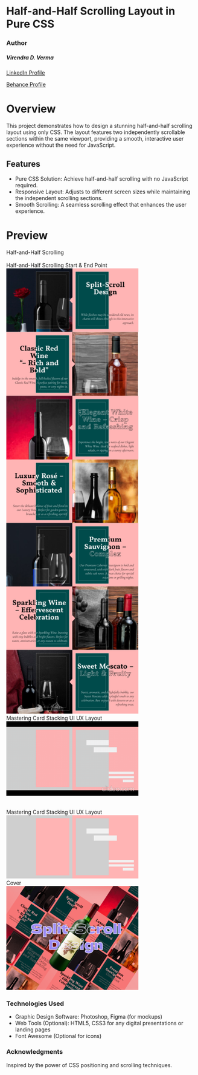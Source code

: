 # Half-and-Half Scrolling Layout in Pure CSS

### Author
##### Virendra D. Verma

<a href="https://www.linkedin.com/in/dharmendraverma95/" target="_blank">LinkedIn Profile </a>

<a href="https://www.behance.net/dhirukumar" target="_blank">Behance Profile </a>


# Overview
This project demonstrates how to design a stunning half-and-half scrolling layout using only CSS. The layout features two independently scrollable sections within the same viewport, providing a smooth, interactive user experience without the need for JavaScript.


## Features
- Pure CSS Solution: Achieve half-and-half scrolling with no JavaScript required.
- Responsive Layout: Adjusts to different screen sizes while maintaining the independent scrolling sections.
- Smooth Scrolling: A seamless scrolling effect that enhances the user experience.



# Preview
<span>Half-and-Half Scrolling</span>
<br />
<a href="#" target="_blank">
<img style="width:350px;" src="./img/landingPage.gif" alt="" /></a>
<br/>
<span>Half-and-Half Scrolling Start & End Point </span>
<br/>
<a href="#" target="_blank">
<img style="width:350px;" src="./img/landingPage.png" alt="" />
</a>
<br/>
<span>Mastering Card Stacking UI UX Layout</span>
<br/>
<a href="#" target="_blank">
<img style="width:350px;" src="./img/landingPageUIUXLayout.gif" alt="" />
</a>

<br />
<span>Mastering Card Stacking UI UX Layout</span>
<br />
<a href="#" target="_blank">
<img style="width:350px;" src="./img/landingPageUIUXLayout.png" alt="" />
</a>
<br/>
<span>Cover</span>
<br/>
<a href="#" target="_blank">
<img style="width:350px;" src="./img/cover.png" alt="" />
</a>
<br />

### Technologies Used
<ul>
  <li>Graphic Design Software: Photoshop, Figma (for mockups)</li>
  <li>Web Tools (Optional): HTML5, CSS3 for any digital presentations or landing pages</li>
  <li>Font Awesome (Optional for icons)</li>
</ul>

###  Acknowledgments
Inspired by the power of CSS positioning and scrolling techniques.





